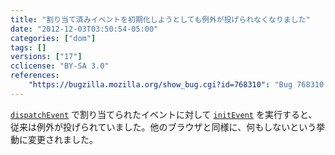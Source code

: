 ```yaml
---
title: "割り当て済みイベントを初期化しようとしても例外が投げられなくなりました"
date: "2012-12-03T03:50:54-05:00"
categories: ["dom"]
tags: []
versions: ["17"]
cclicense: "BY-SA 3.0"
references:
    "https://bugzilla.mozilla.org/show_bug.cgi?id=768310": "Bug 768310 – initEvent on already-dispatched event should be a noop (rather than throwing)"
---
```

[`dispatchEvent`](https://developer.mozilla.org/ja/docs/DOM/element.dispatchEvent) で割り当てられたイベントに対して [`initEvent`](https://developer.mozilla.org/ja/docs/DOM/event.initEvent) を実行すると、従来は例外が投げられていました。他のブラウザと同様に、何もしないという挙動に変更されました。

